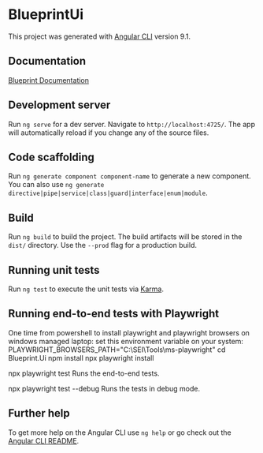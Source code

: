 # BlueprintUi

This project was generated with [Angular CLI](https://github.com/angular/angular-cli) version 9.1.

## Documentation

[Blueprint Documentation](https://cmu-sei.github.io/crucible/blueprint/)

## Development server

Run `ng serve` for a dev server. Navigate to `http://localhost:4725/`. The app will automatically reload if you change any of the source files.

## Code scaffolding

Run `ng generate component component-name` to generate a new component. You can also use `ng generate directive|pipe|service|class|guard|interface|enum|module`.

## Build

Run `ng build` to build the project. The build artifacts will be stored in the `dist/` directory. Use the `--prod` flag for a production build.

## Running unit tests

Run `ng test` to execute the unit tests via [Karma](https://karma-runner.github.io).

## Running end-to-end tests with Playwright
One time from powershell to install playwright and playwright browsers on windows managed laptop:
  set this environment variable on your system:  PLAYWRIGHT_BROWSERS_PATH="C:\SEI\Tools\ms-playwright"
  cd Blueprint.Ui
  npm install
  npx playwright install

  npx playwright test
    Runs the end-to-end tests.

  npx playwright test --debug
    Runs the tests in debug mode.


## Further help

To get more help on the Angular CLI use `ng help` or go check out the [Angular CLI README](https://github.com/angular/angular-cli/blob/master/README.md).

